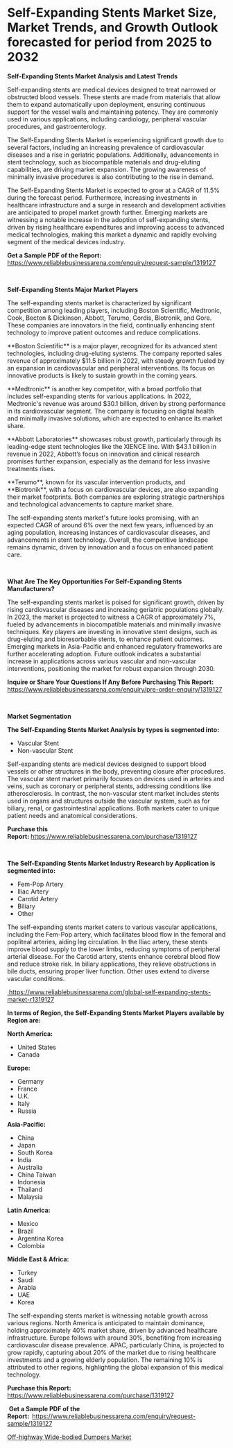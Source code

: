 <p><h1>Self-Expanding Stents Market Size, Market Trends, and Growth Outlook forecasted for period from 2025 to 2032</h1></p><p><strong>Self-Expanding Stents Market Analysis and Latest Trends</strong></p>
<p><p>Self-expanding stents are medical devices designed to treat narrowed or obstructed blood vessels. These stents are made from materials that allow them to expand automatically upon deployment, ensuring continuous support for the vessel walls and maintaining patency. They are commonly used in various applications, including cardiology, peripheral vascular procedures, and gastroenterology.</p><p>The Self-Expanding Stents Market is experiencing significant growth due to several factors, including an increasing prevalence of cardiovascular diseases and a rise in geriatric populations. Additionally, advancements in stent technology, such as biocompatible materials and drug-eluting capabilities, are driving market expansion. The growing awareness of minimally invasive procedures is also contributing to the rise in demand.</p><p>The Self-Expanding Stents Market is expected to grow at a CAGR of 11.5% during the forecast period. Furthermore, increasing investments in healthcare infrastructure and a surge in research and development activities are anticipated to propel market growth further. Emerging markets are witnessing a notable increase in the adoption of self-expanding stents, driven by rising healthcare expenditures and improving access to advanced medical technologies, making this market a dynamic and rapidly evolving segment of the medical devices industry.</p></p>
<p><strong>Get a Sample PDF of the Report:&nbsp;</strong> <a href="https://www.reliablebusinessarena.com/enquiry/request-sample/1319127?utm_campaign=2527&utm_medium=2&utm_source=Github&utm_content=ia&utm_term=29032025&utm_id=self-expanding-stents">https://www.reliablebusinessarena.com/enquiry/request-sample/1319127</a></p>
<p>&nbsp;</p>
<p><strong>Self-Expanding Stents Major Market Players</strong></p>
<p><p>The self-expanding stents market is characterized by significant competition among leading players, including Boston Scientific, Medtronic, Cook, Becton & Dickinson, Abbott, Terumo, Cordis, Biotronik, and Gore. These companies are innovators in the field, continually enhancing stent technology to improve patient outcomes and reduce complications.</p><p>**Boston Scientific** is a major player, recognized for its advanced stent technologies, including drug-eluting systems. The company reported sales revenue of approximately $11.5 billion in 2022, with steady growth fueled by an expansion in cardiovascular and peripheral interventions. Its focus on innovative products is likely to sustain growth in the coming years.</p><p>**Medtronic** is another key competitor, with a broad portfolio that includes self-expanding stents for various applications. In 2022, Medtronic's revenue was around $30.1 billion, driven by strong performance in its cardiovascular segment. The company is focusing on digital health and minimally invasive solutions, which are expected to enhance its market share.</p><p>**Abbott Laboratories** showcases robust growth, particularly through its leading-edge stent technologies like the XIENCE line. With $43.1 billion in revenue in 2022, Abbott’s focus on innovation and clinical research promises further expansion, especially as the demand for less invasive treatments rises.</p><p>**Terumo**, known for its vascular intervention products, and **Biotronik**, with a focus on cardiovascular devices, are also expanding their market footprints. Both companies are exploring strategic partnerships and technological advancements to capture market share.</p><p>The self-expanding stents market's future looks promising, with an expected CAGR of around 6% over the next few years, influenced by an aging population, increasing instances of cardiovascular diseases, and advancements in stent technology. Overall, the competitive landscape remains dynamic, driven by innovation and a focus on enhanced patient care.</p></p>
<p>&nbsp;</p>
<p><strong>What Are The Key Opportunities For Self-Expanding Stents Manufacturers?</strong></p>
<p><p>The self-expanding stents market is poised for significant growth, driven by rising cardiovascular diseases and increasing geriatric populations globally. In 2023, the market is projected to witness a CAGR of approximately 7%, fueled by advancements in biocompatible materials and minimally invasive techniques. Key players are investing in innovative stent designs, such as drug-eluting and bioresorbable stents, to enhance patient outcomes. Emerging markets in Asia-Pacific and enhanced regulatory frameworks are further accelerating adoption. Future outlook indicates a substantial increase in applications across various vascular and non-vascular interventions, positioning the market for robust expansion through 2030.</p></p>
<p><strong>Inquire or Share Your Questions If Any Before Purchasing This Report:</strong> <a href="https://www.reliablebusinessarena.com/enquiry/pre-order-enquiry/1319127?utm_campaign=2527&utm_medium=2&utm_source=Github&utm_content=ia&utm_term=29032025&utm_id=self-expanding-stents">https://www.reliablebusinessarena.com/enquiry/pre-order-enquiry/1319127</a></p>
<p>&nbsp;</p>
<p><strong>Market Segmentation</strong></p>
<p><strong>The Self-Expanding Stents Market Analysis by types is segmented into:</strong></p>
<p><ul><li>Vascular Stent</li><li>Non-vascular Stent</li></ul></p>
<p><p>Self-expanding stents are medical devices designed to support blood vessels or other structures in the body, preventing closure after procedures. The vascular stent market primarily focuses on devices used in arteries and veins, such as coronary or peripheral stents, addressing conditions like atherosclerosis. In contrast, the non-vascular stent market includes stents used in organs and structures outside the vascular system, such as for biliary, renal, or gastrointestinal applications. Both markets cater to unique patient needs and anatomical considerations.</p></p>
<p><strong>Purchase this Report:&nbsp;</strong><a href="https://www.reliablebusinessarena.com/purchase/1319127?utm_campaign=2527&utm_medium=2&utm_source=Github&utm_content=ia&utm_term=29032025&utm_id=self-expanding-stents">https://www.reliablebusinessarena.com/purchase/1319127</a></p>
<p>&nbsp;</p>
<p><strong>The Self-Expanding Stents Market Industry Research by Application is segmented into:</strong></p>
<p><ul><li>Fem-Pop Artery</li><li>Iliac Artery</li><li>Carotid Artery</li><li>Biliary</li><li>Other</li></ul></p>
<p><p>The self-expanding stents market caters to various vascular applications, including the Fem-Pop artery, which facilitates blood flow in the femoral and popliteal arteries, aiding leg circulation. In the Iliac artery, these stents improve blood supply to the lower limbs, reducing symptoms of peripheral arterial disease. For the Carotid artery, stents enhance cerebral blood flow and reduce stroke risk. In biliary applications, they relieve obstructions in bile ducts, ensuring proper liver function. Other uses extend to diverse vascular conditions.</p></p>
<p><a href="https://www.reliablebusinessarena.com/global-self-expanding-stents-market-r1319127?utm_campaign=2527&utm_medium=2&utm_source=Github&utm_content=ia&utm_term=29032025&utm_id=self-expanding-stents">&nbsp;https://www.reliablebusinessarena.com/global-self-expanding-stents-market-r1319127</a></p>
<p><strong>In terms of Region, the Self-Expanding Stents Market Players available by Region are:</strong></p>
<p>
    <p> <strong> North America: </strong>
        <ul>
            <li>United States</li>
            <li>Canada</li>
        </ul>
        </p> 
    <p> <strong> Europe: </strong>
        <ul>
            <li>Germany</li>
            <li>France</li>
            <li>U.K.</li>
            <li>Italy</li>
            <li>Russia</li>
        </ul>
        </p> 
    <p> <strong> Asia-Pacific: </strong>
        <ul>
            <li>China</li>
            <li>Japan</li>
            <li>South Korea</li>
            <li>India</li>
            <li>Australia</li>
            <li>China Taiwan</li>
            <li>Indonesia</li>
            <li>Thailand</li>
            <li>Malaysia</li>
        </ul>
        </p> 
    <p> <strong> Latin America: </strong>
        <ul>
            <li>Mexico</li>
            <li>Brazil</li>
            <li>Argentina Korea</li>
            <li>Colombia</li>
        </ul>
        </p> 
    <p> <strong> Middle East & Africa: </strong>
        <ul>
            <li>Turkey</li>
            <li>Saudi</li>
            <li>Arabia</li>
            <li>UAE</li>
            <li>Korea</li>
        </ul>
    </p>
    </p>
<p><p>The self-expanding stents market is witnessing notable growth across various regions. North America is anticipated to maintain dominance, holding approximately 40% market share, driven by advanced healthcare infrastructure. Europe follows with around 30%, benefiting from increasing cardiovascular disease prevalence. APAC, particularly China, is projected to grow rapidly, capturing about 20% of the market due to rising healthcare investments and a growing elderly population. The remaining 10% is attributed to other regions, highlighting the global expansion of this medical technology.</p></p>
<p><strong>Purchase this Report: </strong><a href="https://www.reliablebusinessarena.com/purchase/1319127?utm_campaign=2527&utm_medium=2&utm_source=Github&utm_content=ia&utm_term=29032025&utm_id=self-expanding-stents">https://www.reliablebusinessarena.com/purchase/1319127</a></p>
<p>&nbsp;<strong>Get a Sample PDF of the Report:&nbsp;&nbsp;</strong><a href="https://www.reliablebusinessarena.com/enquiry/request-sample/1319127?utm_campaign=2527&utm_medium=2&utm_source=Github&utm_content=ia&utm_term=29032025&utm_id=self-expanding-stents">https://www.reliablebusinessarena.com/enquiry/request-sample/1319127</a></p>
<p><strong></strong></p>
<p><p><a href="https://github.com/pelahotayabe/Market-Research-Report-List-1/blob/main/off-highway-wide-bodied-dumpers-market.md?utm_campaign=2527&utm_medium=2&utm_source=Github&utm_content=ia&utm_term=29032025&utm_id=self-expanding-stents">Off-highway Wide-bodied Dumpers Market</a></p></p>